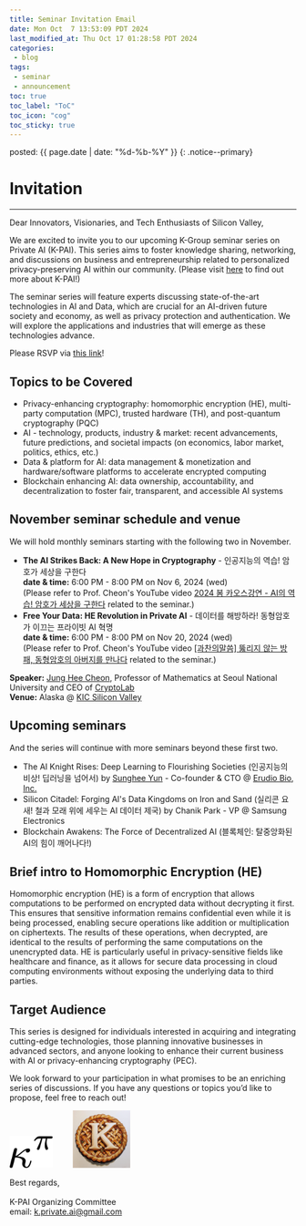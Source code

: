 ```yaml
---
title: Seminar Invitation Email
date: Mon Oct  7 13:53:09 PDT 2024
last_modified_at: Thu Oct 17 01:28:58 PDT 2024
categories:
 - blog
tags:
 - seminar
 - announcement
toc: true
toc_label: "ToC"
toc_icon: "cog"
toc_sticky: true
---
```


<head>
	<link rel="stylesheet" href="/resource/styles.css">
</head>

posted: {{ page.date | date: "%d-%b-%Y" }}
{: .notice--primary}

<h1 id="invitation">Invitation</h1>

<hr>
Dear Innovators, Visionaries, and Tech Enthusiasts of Silicon Valley,

We are excited to invite you to our upcoming K-Group seminar series on Private AI (K-PAI).
This series aims to foster knowledge sharing, networking, and discussions
on business and entrepreneurship related to personalized privacy-preserving AI within our community.
(Please visit <a href="https://k-privateai.github.io/">here</a> to find out more about K-PAI!)

The seminar series will feature experts discussing state-of-the-art technologies in AI and Data,
which are crucial for an AI-driven future society and economy, as well as privacy protection and authentication.
We will explore the applications and industries that will emerge as these technologies advance.

Please RSVP via <a href="https://forms.gle/nTpxUe7RqyK8dh5A8">this link</a>!

<h2 id="topics">Topics to be Covered</h2>

<ul>
<li>
	Privacy-enhancing cryptography:
	homomorphic encryption (HE), multi-party computation (MPC), trusted hardware (TH), and post-quantum cryptography (PQC)
</li>
<li>
	AI - technology, products, industry &amp; market:
	recent advancements, future predictions, and societal impacts (on economics, labor market, politics, ethics, etc.)
</li>
<li>
	Data &amp; platform for AI:
	data management &amp; monetization and hardware/software platforms to accelerate encrypted computing
</li>
<li>
	Blockchain enhancing AI:
	data ownership, accountability, and decentralization
	to foster fair, transparent, and accessible AI systems
</li>
</ul>

<h2 id="seminar-schedules">November seminar schedule and venue</h2>

<p>We will hold monthly seminars starting with the following two in November.</p>

<ul>
    <li>
        <strong>The AI Strikes Back: A New Hope in Cryptography</strong>
        - 인공지능의 역습! 암호가 세상을 구한다
		<br>
        <strong>date &amp; time:</strong> 6:00 PM - 8:00 PM on Nov 6, 2024 (wed)
		<!--br>
        <strong>location:</strong> Alaska @ <a href="https://maps.app.goo.gl/5rVTWcxBU8VmXhXq9">KIC Silicon Valley</a-->
		<br>
		(Please refer to Prof. Cheon's YouTube video
		<a href="https://youtu.be/K95MFqP5_V4?si=GBeluC3MdLx5Rkqu">2024 봄 카오스강연 - AI의 역습! 암호가 세상을 구한다</a>
		related to the seminar.)
    </li>
    <li>
        <strong>Free Your Data: HE Revolution in Private AI</strong>
        - 데이터를 해방하라! 동형암호가 이끄는 프라이빗 AI 혁명
		<br>
        <strong>date &amp; time:</strong> 6:00 PM - 8:00 PM on Nov 20, 2024 (wed)
		<!--br>
        <strong>location:</strong> Alaska @ <a href="https://maps.app.goo.gl/5rVTWcxBU8VmXhXq9">KIC Silicon Valley</a-->
		<br>
		(Please refer to Prof. Cheon's YouTube video
		<a href="https://youtu.be/yI2fPlCCMRI?si=nLfK-zL9ePXKU_4H">[과찬의말씀] 뚫리지 않는 방패, 동형암호의 아버지를 만나다</a>
		related to the seminar.)
    </li>
</ul>

<p>
<strong>Speaker:</strong> <a href="https://en.wikipedia.org/wiki/Jung_Hee_Cheon">Jung Hee Cheon</a>, Professor of Mathematics at Seoul National University and CEO of <a href="https://www.cryptolab.co.kr/en/home/">CryptoLab</a>
<br>
<strong>Venue:</strong> Alaska @ <a href="https://maps.app.goo.gl/5rVTWcxBU8VmXhXq9">KIC Silicon Valley</a>
</p>

<h2 id="seminar-schedules">Upcoming seminars</h2>
And the series will continue with more seminars beyond these first two.

<ul>
    <li>
		The AI Knight Rises: Deep Learning to Flourishing Societies
		(인공지능의 비상! 딥러닝을 넘어서)
		by
		<a href="https://www.linkedin.com/in/sungheeyun/">Sunghee Yun</a> - Co-founder &amp; CTO @ <a href="https://sungheeyun-erudio.github.io/">Erudio Bio, Inc.</a>
    </li>
    <li>
		Silicon Citadel: Forging AI's Data Kingdoms on Iron and Sand
		(실리콘 요새! 철과 모래 위에 세우는 AI 데이터 제국)
		by
		Chanik Park - VP @ Samsung Electronics
    </li>
    <li>
        Blockchain Awakens: The Force of Decentralized AI
        (블록체인: 탈중앙화된 AI의 힘이 깨어나다!)
    </li>
</ul>

<h2 id="he">Brief intro to Homomorphic Encryption (HE)</h2>

Homomorphic encryption (HE) is a form of encryption that allows computations to be performed on encrypted data without decrypting it first. This ensures that sensitive information remains confidential even while it is being processed, enabling secure operations like addition or multiplication on ciphertexts. The results of these operations, when decrypted, are identical to the results of performing the same computations on the unencrypted data.
HE is particularly useful in privacy-sensitive fields like healthcare and finance, as it allows for secure data processing in cloud computing environments without exposing the underlying data to third parties.

<h2 id="target-audience">Target Audience</h2>

<p>
This series is designed for individuals interested in acquiring and integrating cutting-edge technologies, those planning innovative businesses in advanced sectors, and anyone looking to enhance their current business with AI or privacy-enhancing cryptography (PEC).
</p>

<p>
We look forward to your participation in what promises to be an enriching series of discussions. If you have any questions or topics you’d like to propose, feel free to reach out!
</p>

<div class="centered-container">
<img width="15%" src="/assets/images/kappa-to-pi.png">
&nbsp;
&nbsp;
&nbsp;
&nbsp;
<img width="20%" src="/assets/images/k-on-pie.png">
</div>

<p>
Best regards,
<br>
<br>
K-PAI Organizing Committee
<br>
email: <a href="mailto:k.private.ai@gmail.com">k.private.ai@gmail.com</a>
</p>
